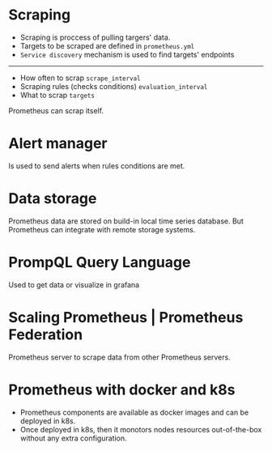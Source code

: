 # Scraping

- Scraping is proccess of pulling targers' data.
- Targets to be scraped are defined in `prometheus.yml`
- `Service discovery` mechanism is used to find targets' endpoints

---

- How often to scrap `scrape_interval`
- Scraping rules (checks conditions) `evaluation_interval`
- What to scrap `targets`

Prometheus can scrap itself.

# Alert manager

Is used to send alerts when rules conditions are met.

# Data storage

Prometheus data are stored on build-in local time series database. But Prometheus can integrate with remote storage systems.

# PrompQL Query Language

Used to get data or visualize in grafana

# Scaling Prometheus | Prometheus Federation

Prometheus server to scrape data from other Prometheus servers.

# Prometheus with docker and k8s

- Prometheus components are available as docker images and can be deployed in k8s.
- Once deployed in k8s, then it monotors nodes resources out-of-the-box without any extra configuration.
